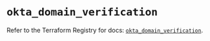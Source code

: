 # `okta_domain_verification`

Refer to the Terraform Registry for docs: [`okta_domain_verification`](https://registry.terraform.io/providers/okta/okta/4.18.0/docs/resources/domain_verification).
